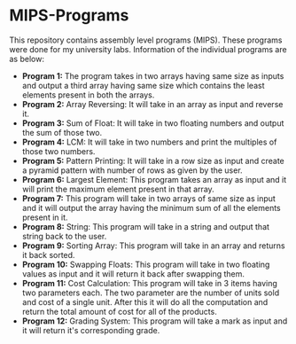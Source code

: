 # MIPS-Programs
This repository contains assembly level programs (MIPS). These programs were done for my university labs. 
Information of the individual programs are as below:
- **Program 1:** The program takes in two arrays having same size as inputs and output a third array having same size which contains the least elements present in both the arrays.
- **Program 2:** Array Reversing: It will take in an array as input and reverse it.
- **Program 3:** Sum of Float: It will take in two floating numbers and output the sum of those two.
- **Program 4:** LCM: It will take in two numbers and print the multiples of those two numbers.
- **Program 5:** Pattern Printing: It will take in a row size as input and create a pyramid pattern with number of rows as given by the user.
- **Program 6:** Largest Element: This program takes an array as input and it will print the maximum element present in that array.
- **Program 7:** This program will take in two arrays of same size as input and it will output the array having the minimum sum of all the elements present in it.
- **Program 8:** String: This program will take in a string and output that string back to the user.
- **Program 9:** Sorting Array: This program will take in an array and returns it back sorted.
- **Program 10:** Swapping Floats: This program will take in two floating values as input and it will return it back after swapping them.
- **Program 11:** Cost Calculation: This program will take in 3 items having two parameters each. The two parameter are the number of units sold and cost of a single unit. After this it will do all the computation and return the total amount of cost for all of the products.
- **Program 12:** Grading System: This program will take a mark as input and it will return it's corresponding grade.
